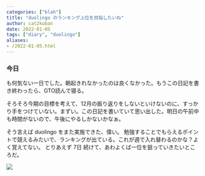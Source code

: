 ```yaml
---
categories: ["blah"]
title: "duolingo のランキング上位を目指したいね"
author: cat2koban
date: 2022-01-05
tags: ["diary", "duolingo"]
aliases:
- /2022-01-05.html
---
```


### 今日

も何気ない一日でした。朝起きれなかったのは良くなかった。もうこの日記を書き終わったら、GTO読んで寝る。

そろそろ今期の目標を考えて、12月の振り返りをしないといけないのに、すっかり手をつけていない。まずい。この日記を書いていて思い出した。明日の午前中も時間がないので、午後にやるしかないかなぁ。

そう言えば duolingo をまた実施できた、偉い。
勉強することでもらえるポイントで競えるみたいで、ランキングが出ている。これが週で入れ替わるのかな？よく覚えてない。
とりあえず 7日 続けて、あわよくば一位を狙っていきたいところだ。

![](https://i.imgur.com/giGWuTw.png)
